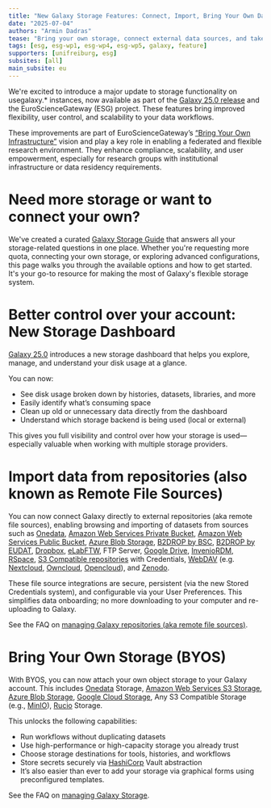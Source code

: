 ```yaml
---
title: "New Galaxy Storage Features: Connect, Import, Bring Your Own Data and Storage"
date: "2025-07-04"
authors: "Armin Dadras"
tease: "Bring your own storage, connect external data sources, and take control of your Galaxy account—see what’s new in Galaxy 25.0"
tags: [esg, esg-wp1, esg-wp4, esg-wp5, galaxy, feature]
supporters: [unifreiburg, esg]
subsites: [all]
main_subsite: eu
---
```

We're excited to introduce a major update to storage functionality on usegalaxy.* instances, now available as part of the [Galaxy 25.0 release](https://docs.galaxyproject.org/en/master/releases/25.0_announce_user.html) and the EuroScienceGateway (ESG) project. These features bring improved flexibility, user control, and scalability to your data workflows.

These improvements are part of EuroScienceGateway’s [“Bring Your Own Infrastructure”]((https://doi.org/10.5281/zenodo.15729502)) vision and play a key role in enabling a federated and flexible research environment. They enhance compliance, scalability, and user empowerment, especially for research groups with institutional infrastructure or data residency requirements.

# Need more storage or want to connect your own?

We've created a curated [Galaxy Storage Guide](https://galaxyproject.org/eu/storage/) that answers all your storage-related questions in one place. Whether you're requesting more quota, connecting your own storage, or exploring advanced configurations, this page walks you through the available options and how to get started. It's your go-to resource for making the most of Galaxy's flexible storage system.

# Better control over your account: New Storage Dashboard

[Galaxy 25.0](https://docs.galaxyproject.org/en/master/releases/25.0_announce_user.html) introduces a new storage dashboard that helps you explore, manage, and understand your disk usage at a glance.

You can now:
- See disk usage broken down by histories, datasets, libraries, and more
- Easily identify what’s consuming space
- Clean up old or unnecessary data directly from the dashboard
- Understand which storage backend is being used (local or external)

This gives you full visibility and control over how your storage is used—especially valuable when working with multiple storage providers.

# Import data from repositories (also known as Remote File Sources)

You can now connect Galaxy directly to external repositories (aka remote file sources), enabling browsing and importing of datasets from sources such as [Onedata](https://onedata.org/#/home), [Amazon Web Services Private Bucket](https://aws.amazon.com/blogs/security/tag/private-s3-bucket/), [Amazon Web Services Public Bucket](https://aws.amazon.com/blogs/storage/find-public-s3-buckets-in-your-aws-account/), [Azure Blob Storage](https://azure.microsoft.com/en-us/products/storage/blobs), [B2DROP by BSC](https://guides.bsc.es/b2drop/), [B2DROP by EUDAT](https://eudat.eu/service-catalogue/b2drop), [Dropbox](https://www.dropbox.com/), [eLabFTW](https://www.elabftw.net/), FTP Server, [Google Drive](https://workspace.google.com/products/drive/), [InvenioRDM](https://inveniosoftware.org/products/rdm/), [RSpace](https://www.researchspace.com/), [S3 Compatible repositories](https://en.wikipedia.org/wiki/Amazon_S3) with Credentials, [WebDAV](https://en.wikipedia.org/wiki/WebDAV) (e.g. [Nextcloud](https://nextcloud.com/), [Owncloud](https://owncloud.com/), [Opencloud](https://opencloud.eu/en)), and [Zenodo](https://zenodo.org/). 

These file source integrations are secure, persistent (via the new Stored Credentials system), and configurable via your User Preferences. This simplifies data onboarding; no more downloading to your computer and re-uploading to Galaxy.

See the FAQ on [managing Galaxy repositories (aka remote file sources)](https://training.galaxyproject.org/training-material/faqs/galaxy/manage_your_repositories.html).

# Bring Your Own Storage (BYOS)

With BYOS, you can now attach your own object storage to your Galaxy account. This includes [Onedata](https://onedata.org/#/home) Storage, [Amazon Web Services S3 Storage](https://aws.amazon.com/s3/), [Azure Blob Storage](https://azure.microsoft.com/en-us/products/storage/blobs), [Google Cloud Storage](https://cloud.google.com/storage), Any S3 Compatible Storage (e.g., [MinIO](https://min.io/)), [Rucio](https://rucio.cern.ch/) Storage.

This unlocks the following capabilities:
- Run workflows without duplicating datasets
- Use high-performance or high-capacity storage you already trust
- Choose storage destinations for tools, histories, and workflows
- Store secrets securely via [HashiCorp](https://www.hashicorp.com/en) Vault abstraction
- It’s also easier than ever to add your storage via graphical forms using preconfigured templates.

See the FAQ on [managing Galaxy Storage](https://training.galaxyproject.org/training-material/faqs/galaxy/manage_your_galaxy_storage.html).